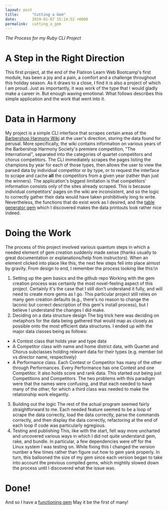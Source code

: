 ```yaml
---
layout: post
title:      "Cutting a Gem"
date:       2019-01-07 15:14:52 +0000
permalink:  cutting_a_gem
---
```


*The Process for my Ruby CLI Project*

# A Step in the Right Direction

This first project, at the end of the Flatiron Learn Web Bootcamp's first module, has been a joy and a pain, a comfort and a challenge throughout this holiday season. As it draws to a close, I find it is also a project of which I am proud. Just as importantly, it was work of the type that I would gladly make a career in.
But enough waxing emotional. What follows describes this simple application and the work that went into it.

# Data in Harmony

My project is a simple CLI interface that scrapes certain areas of the [Barbershop Harmony Wiki](https://www.barbershopwiki.com/wiki/Barbershop_Wiki_Project) at the user's direction, storing the data found for perusal.
More specifically, the wiki contains information on various years of the Barbershop Harmony Society's premiere competition, "The International", separated into the categories of quartet competitors and chorus competitors. The CLI immediately scrapes the pages listing the champions by year for each of those types, then allows the user to view the parsed data by individual competitor or by type, or to request the interface to scrape and cache **all** the competitors from a given year (rather than just the winners).
The application's biggest limitation is that competitors' information consists only of the sites already scraped. This is because individual competitors' pages on the wiki are inconsistent, and so the logic to correctly gather their data would have taken prohibitively long to write.
Nevertheless, the functions that do exist work as I desired, and the [table generator gem](https://github.com/piotrmurach/tty-table) which I discovered makes the data printouts look rather nice indeed.

# Doing the Work

The process of this project involved various quantum steps in which a needed element of gem creation suddenly made sense (thanks usually to great documentation or explanations/help from instructors). When an element clicked into place like this, the next few steps fell into place almost by gravity.
From design to end, I remember the process looking like this:\n
1) Setting up the gem basics and the github repo
  Working with the gem creation process was certainly the most novel-feeling aspect of this project. Certainly it's the case that I still don't understand it fully, and will need to create more gems as I go. This particular project still relies on many gem creation defaults (e.g., there's no reason to change the laconic but correct description of this gem's install process), but I believe I understand the changes I did make.
2) Deciding on a data structure design
  The big trick here was deciding on metaphors for the data being gathered that would map as closely as possible onto the most efficient data structures. I ended up with the major data classes being as follows:
  * A Contest class that holds year and type data
  * A Competitor class with name and home district data, with Quartet and Chorus subclasses holding relevant data for their types (e.g. member list vs director name, respectively)
  * A Performance class. Each Contest or Competitor has many of the other through Performances. Every Performance has one Contest and one Competitor. It also holds score and rank data.
  This started out being just Competitions and Competitors. The two problems with this paradigm were that the names were confusing, and that each needed to have many of the other, for which a third class was needed to make the relationship work elegantly.
3) Building out the logic
  The rest of the actual program seemed fairly straightforward to me. Each needed feature seemed to be a loop of scrape the data correctly, load the data correctly, parse the commands correctly, and then display the data correctly, refactoring at the end of each loop if code was particularly egregious.
4) Testing and publishing
  This, like with the start, felt way more uncharted and uncovered various ways in which I did not quite understand gem, rake, and bundle. In particular, a few dependencies were off for the Linux system I was testing on. While fixing this I changed the version number a few times rather than figure out how to gem yank properly. In turn, this ballooned the size of my gem since each version began to take into account the previous compiled gems, which mightily slowed down the process until I discovered what the issue was.

# Done!

And so I have a [functioning gem](https://github.com/artrexdenthur/Ruby-Gem-Project-Barbershop-Contestants) May it be the first of many!
